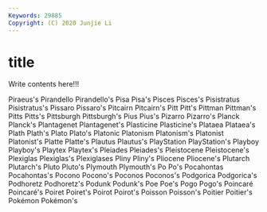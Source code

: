 ```yaml
---
Keywords: 29885
Copyright: (C) 2020 Junjie Li
---
```


# title

Write contents here!!!
 
Piraeus's 
Pirandello 
Pirandello's 
Pisa
Pisa's 
Pisces 
Pisces's 
Pisistratus 
Pisistratus's 
Pissaro 
Pissaro's 
Pitcairn 
Pitcairn's 
Pitt
Pitt's 
Pittman 
Pittman's 
Pitts 
Pitts's 
Pittsburgh 
Pittsburgh's 
Pius 
Pius's 
Pizarro
Pizarro's 
Planck 
Planck's 
Plantagenet 
Plantagenet's 
Plasticine 
Plasticine's 
Plataea 
Plataea's 
Plath
Plath's 
Plato 
Plato's 
Platonic 
Platonism 
Platonism's 
Platonist 
Platonist's 
Platte 
Platte's
Plautus 
Plautus's 
PlayStation 
PlayStation's 
Playboy 
Playboy's 
Playtex 
Playtex's 
Pleiades 
Pleiades's
Pleistocene 
Pleistocene's 
Plexiglas 
Plexiglas's 
Plexiglases 
Pliny 
Pliny's 
Pliocene 
Pliocene's 
Plutarch
Plutarch's 
Pluto 
Pluto's 
Plymouth 
Plymouth's 
Po 
Po's 
Pocahontas 
Pocahontas's 
Pocono
Pocono's 
Poconos 
Poconos's 
Podgorica 
Podgorica's 
Podhoretz 
Podhoretz's 
Podunk 
Podunk's 
Poe
Poe's 
Pogo 
Pogo's 
Poincaré 
Poincaré's 
Poiret 
Poiret's 
Poirot 
Poirot's 
Poisson
Poisson's 
Poitier 
Poitier's 
Pokémon 
Pokémon's 

